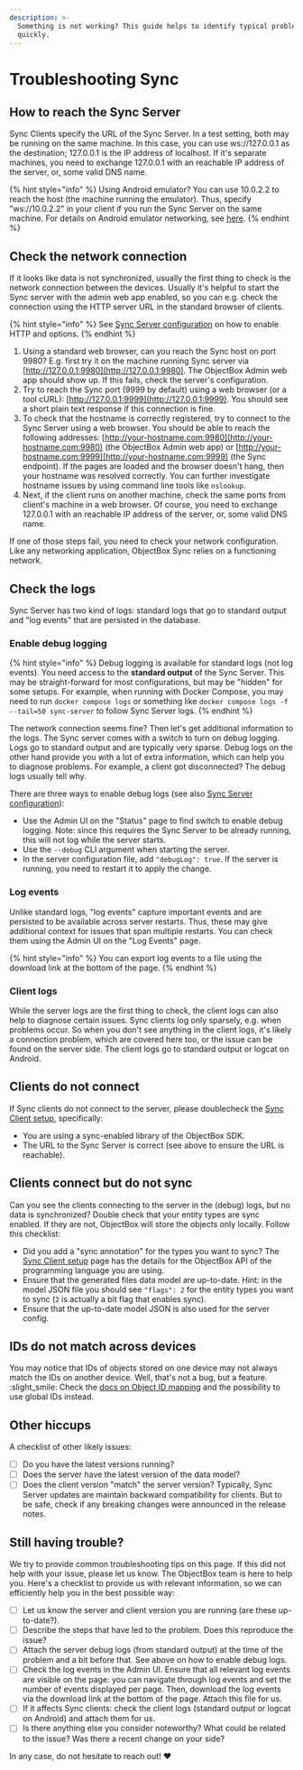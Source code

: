 ```yaml
---
description: >-
  Something is not working? This guide helps to identify typical problems
  quickly.
---
```


# Troubleshooting Sync

## How to reach the Sync Server

Sync Clients specify the URL of the Sync Server. In a test setting, both may be running on the same machine. In this case, you can use ws://127.0.0.1 as the destination; 127.0.0.1 is the IP address of localhost. If it's separate machines, you need to exchange 127.0.0.1 with an reachable IP address of the server, or, some valid DNS name.

{% hint style="info" %}
Using Android emulator? You can use 10.0.2.2 to reach the host (the machine running the emulator). Thus, specify "ws://10.0.2.2" in your client if you run the Sync Server on the same machine. For details on Android emulator networking, see [here](https://developer.android.com/studio/run/emulator-networking).
{% endhint %}

## Check the network connection

If it looks like data is not synchronized, usually the first thing to check is the network connection between the devices. Usually it's helpful to start the Sync server with the admin web app enabled, so you can e.g. check the connection using the HTTP server URL in the standard browser of clients.

{% hint style="info" %}
See [Sync Server configuration](sync-server/) on how to enable HTTP and options.
{% endhint %}

1. Using a standard web browser, can you reach the Sync host on port 9980? E.g. first try it on the machine running Sync server via [http://127.0.0.1:9980](http://127.0.0.1:9980). The ObjectBox Admin web app should show up. If this fails, check the server's configuration.
2. Try to reach the Sync port (9999 by default) using a web browser (or a tool cURL): [http://127.0.0.1:9999](http://127.0.0.1:9999). You should see a short plain text response if this connection is fine.
3. To check that the hostname is correctly registered, try to connect to the Sync Server using a web browser. You should be able to reach the following addresses: [http://your-hostname.com:9980](http://your-hostname.com:9980) (the ObjectBox Admin web app) or [http://your-hostname.com:9999](http://your-hostname.com:9999) (the Sync endpoint). If the pages are loaded and the browser doesn't hang, then your hostname was resolved correctly. You can further investigate hostname issues by using command line tools like `nslookup`.
4. Next, if the client runs on another machine, check the same ports from client's machine in a web browser. Of course, you need to exchange 127.0.0.1 with an reachable IP address of the server, or, some valid DNS name.

If one of those steps fail, you need to check your network configuration. Like any networking application, ObjectBox Sync relies on a functioning network.

## Check the logs

Sync Server has two kind of logs: standard logs that go to standard output and "log events" that are persisted in the database.

### Enable debug logging

{% hint style="info" %}
Debug logging is available for standard logs (not log events). You need access to the **standard output** of the Sync Server. This may be straight-forward for most configurations, but may be "hidden" for some setups. For example, when running with Docker Compose, you may need to run `docker compose logs` or something like `docker compose logs -f --tail=50 sync-server` to follow Sync Server logs.
{% endhint %}

The network connection seems fine? Then let's get additional information to the logs. The Sync server comes with a switch to turn on debug logging. Logs go to standard output and are typically very sparse. Debug logs on the other hand provide you with a lot of extra information, which can help you to diagnose problems. For example, a client got disconnected? The debug logs usually tell why.

There are three ways to enable debug logs (see also [Sync Server configuration](sync-server/configuration.md)):

* Use the Admin UI on the "Status" page to find switch to enable debug logging. Note: since this requires the Sync Server to be already running, this will not log while the server starts. 
* Use the `--debug` CLI argument when starting the server.
* In the server configuration file, add `"debugLog": true`. If the server is running, you need to restart it to apply the change.

### Log events

Unlike standard logs, "log events" capture important events and are persisted to be available across server restarts. Thus, these may give additional context for issues that span multiple restarts. You can check them using the Admin UI on the "Log Events" page.

{% hint style="info" %}
You can export log events to a file using the download link at the bottom of the page.
{% endhint %}

### Client logs

While the server logs are the first thing to check, the client logs can also help to diagnose certain issues. Sync clients log only sparsely, e.g. when problems occur. So when you don't see anything in the client logs, it's likely a connection problem, which are covered here too, or the issue can be found on the server side. The client logs go to standard output or logcat on Android.

## Clients do not connect

If Sync clients do not connect to the server, please doublecheck the [Sync Client setup](sync-client.md), specifically: 

* You are using a sync-enabled library of the ObjectBox SDK.
* The URL to the Sync Server is correct (see above to ensure the URL is reachable).

## Clients connect but do not sync

Can you see the clients connecting to the server in the (debug) logs, but no data is synchronized?
Double check that your entity types are sync enabled. If they are not, ObjectBox will store the objects only locally.
Follow this checklist:

* Did you add a "sync annotation" for the types you want to sync? The [Sync Client setup](sync-client.md) page has the details for the ObjectBox API of the programming language you are using.     
* Ensure that the generated files data model are up-to-date. Hint: in the model JSON file you should see `"flags": 2` for the entity types you want to sync (`2` is actually a bit flag that enables sync). 
* Ensure that the up-to-date model JSON is also used for the server config.

## IDs do not match across devices

You may notice that IDs of objects stored on one device may not always match the IDs on another device. Well, that's not a bug, but a feature. :slight\_smile:  Check the [docs on Object ID mapping](data-model/object-ids.md) and the possibility to use global IDs instead.

## Other hiccups

A checklist of other likely issues:

* [ ] Do you have the latest versions running?
* [ ] Does the server have the latest version of the data model?
* [ ] Does the client version "match" the server version? Typically, Sync Server updates are maintain backward compatibility for clients. But to be safe, check if any breaking changes were announced in the release notes.

## Still having trouble?

We try to provide common troubleshooting tips on this page. If this did not help with your issue, please let us know. The ObjectBox team is here to help you. Here's a checklist to provide us with relevant information, so we can efficiently help you in the best possible way:

* [ ] Let us know the server and client version you are running (are these up-to-date?).
* [ ] Describe the steps that have led to the problem. Does this reproduce the issue? 
* [ ] Attach the server debug logs (from standard output) at the time of the problem and a bit before that. See above on how to enable debug logs.
* [ ] Check the log events in the Admin UI. Ensure that all relevant log events are visible on the page: you can navigate through log events and set the number of events displayed per page. Then, download the log events via the download link at the bottom of the page. Attach this file for us.
* [ ] If it affects Sync clients: check the client logs (standard output or logcat on Android) and attach them for us.
* [ ] Is there anything else you consider noteworthy? What could be related to the issue? Was there a recent change on your side?

In any case, do not hesitate to reach out! :heart:&#x20;
